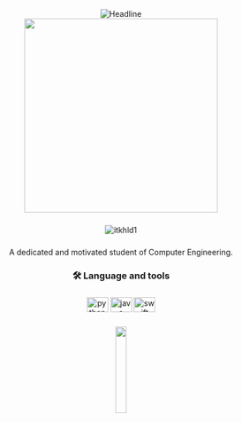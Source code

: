 <div align=center>
        <img src="https://readme-typing-svg.herokuapp.com?color=%236FDA44&size=20&center=true&vCenter=true&width=600&height=50&lines=HI+THERE+:);I+am+Khaled+Samim+;A+motivated+student+of+CE...;Welcome+to+my+github+profile." alt="Headline" />
    </div>

<div align="center">
  <img height="350" src="https://i.pinimg.com/originals/54/e3/7d/54e37d8074ebcde1d96c77d7b2a7f310.gif"  />
</div>

###

<div align="center"><p align="center"> <img src="https://komarev.com/ghpvc/?username=itkhld1&label=Profile%20views&color=0e75b6&style=flat" alt="itkhld1" /> </p>
</div>

###


<p align="center">A dedicated and motivated student of Computer Engineering.</p>

###

<h3 align="center">🛠 Language and tools</h3>

###

<div align="center">
  <img src="https://cdn.jsdelivr.net/gh/devicons/devicon/icons/python/python-original.svg" height="27" width="39" alt="python logo"  />
  <img src="https://cdn.jsdelivr.net/gh/devicons/devicon/icons/java/java-original.svg" height="27" width="39" alt="java logo"  />
  <img src="https://cdn.jsdelivr.net/gh/devicons/devicon/icons/swift/swift-original.svg" height="27" width="39" alt="swift logo"  />
</div>

###

<p align="center"">
<img src="https://media.giphy.com/media/jpVnC65DmYeyRL4LHS/giphy.gif" width="20%">
</p>
